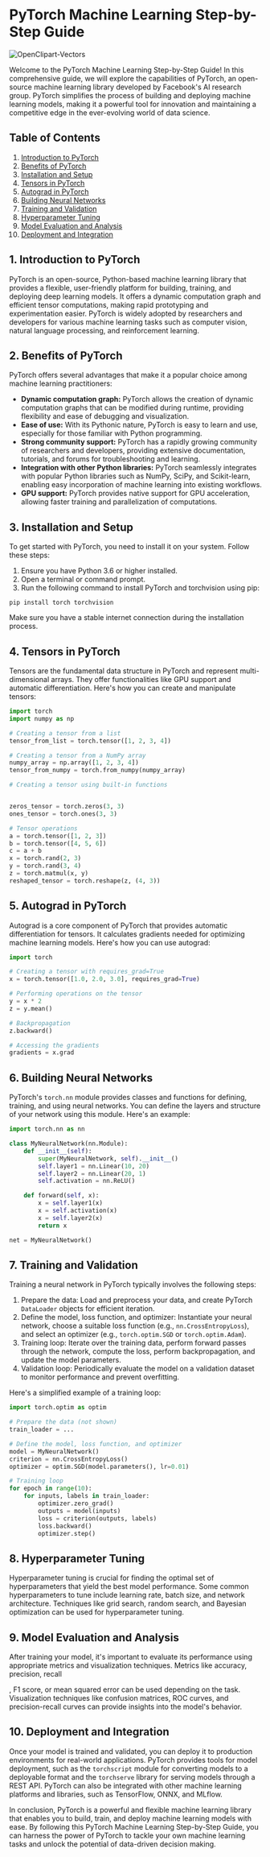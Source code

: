 # PyTorch Machine Learning Step-by-Step Guide

![OpenClipart-Vectors](https://pixabay.com/vectors/artificial-intelligence-5076829/)

Welcome to the PyTorch Machine Learning Step-by-Step Guide! In this comprehensive guide, we will explore the capabilities of PyTorch, an open-source machine learning library developed by Facebook's AI research group. PyTorch simplifies the process of building and deploying machine learning models, making it a powerful tool for innovation and maintaining a competitive edge in the ever-evolving world of data science.

## Table of Contents

1. [Introduction to PyTorch](#introduction-to-pytorch)
2. [Benefits of PyTorch](#benefits-of-pytorch)
3. [Installation and Setup](#installation-and-setup)
4. [Tensors in PyTorch](#tensors-in-pytorch)
5. [Autograd in PyTorch](#autograd-in-pytorch)
6. [Building Neural Networks](#building-neural-networks)
7. [Training and Validation](#training-and-validation)
8. [Hyperparameter Tuning](#hyperparameter-tuning)
9. [Model Evaluation and Analysis](#model-evaluation-and-analysis)
10. [Deployment and Integration](#deployment-and-integration)

## 1. Introduction to PyTorch

PyTorch is an open-source, Python-based machine learning library that provides a flexible, user-friendly platform for building, training, and deploying deep learning models. It offers a dynamic computation graph and efficient tensor computations, making rapid prototyping and experimentation easier. PyTorch is widely adopted by researchers and developers for various machine learning tasks such as computer vision, natural language processing, and reinforcement learning.

## 2. Benefits of PyTorch

PyTorch offers several advantages that make it a popular choice among machine learning practitioners:

- **Dynamic computation graph:** PyTorch allows the creation of dynamic computation graphs that can be modified during runtime, providing flexibility and ease of debugging and visualization.
- **Ease of use:** With its Pythonic nature, PyTorch is easy to learn and use, especially for those familiar with Python programming.
- **Strong community support:** PyTorch has a rapidly growing community of researchers and developers, providing extensive documentation, tutorials, and forums for troubleshooting and learning.
- **Integration with other Python libraries:** PyTorch seamlessly integrates with popular Python libraries such as NumPy, SciPy, and Scikit-learn, enabling easy incorporation of machine learning into existing workflows.
- **GPU support:** PyTorch provides native support for GPU acceleration, allowing faster training and parallelization of computations.

## 3. Installation and Setup

To get started with PyTorch, you need to install it on your system. Follow these steps:

1. Ensure you have Python 3.6 or higher installed.
2. Open a terminal or command prompt.
3. Run the following command to install PyTorch and torchvision using pip:

```shell
pip install torch torchvision
```

Make sure you have a stable internet connection during the installation process.

## 4. Tensors in PyTorch

Tensors are the fundamental data structure in PyTorch and represent multi-dimensional arrays. They offer functionalities like GPU support and automatic differentiation. Here's how you can create and manipulate tensors:

```python
import torch
import numpy as np

# Creating a tensor from a list
tensor_from_list = torch.tensor([1, 2, 3, 4])

# Creating a tensor from a NumPy array
numpy_array = np.array([1, 2, 3, 4])
tensor_from_numpy = torch.from_numpy(numpy_array)

# Creating a tensor using built-in functions


zeros_tensor = torch.zeros(3, 3)
ones_tensor = torch.ones(3, 3)

# Tensor operations
a = torch.tensor([1, 2, 3])
b = torch.tensor([4, 5, 6])
c = a + b
x = torch.rand(2, 3)
y = torch.rand(3, 4)
z = torch.matmul(x, y)
reshaped_tensor = torch.reshape(z, (4, 3))
```

## 5. Autograd in PyTorch

Autograd is a core component of PyTorch that provides automatic differentiation for tensors. It calculates gradients needed for optimizing machine learning models. Here's how you can use autograd:

```python
import torch

# Creating a tensor with requires_grad=True
x = torch.tensor([1.0, 2.0, 3.0], requires_grad=True)

# Performing operations on the tensor
y = x * 2
z = y.mean()

# Backpropagation
z.backward()

# Accessing the gradients
gradients = x.grad
```

## 6. Building Neural Networks

PyTorch's `torch.nn` module provides classes and functions for defining, training, and using neural networks. You can define the layers and structure of your network using this module. Here's an example:

```python
import torch.nn as nn

class MyNeuralNetwork(nn.Module):
    def __init__(self):
        super(MyNeuralNetwork, self).__init__()
        self.layer1 = nn.Linear(10, 20)
        self.layer2 = nn.Linear(20, 1)
        self.activation = nn.ReLU()

    def forward(self, x):
        x = self.layer1(x)
        x = self.activation(x)
        x = self.layer2(x)
        return x

net = MyNeuralNetwork()
```

## 7. Training and Validation

Training a neural network in PyTorch typically involves the following steps:

1. Prepare the data: Load and preprocess your data, and create PyTorch `DataLoader` objects for efficient iteration.
2. Define the model, loss function, and optimizer: Instantiate your neural network, choose a suitable loss function (e.g., `nn.CrossEntropyLoss`), and select an optimizer (e.g., `torch.optim.SGD` or `torch.optim.Adam`).
3. Training loop: Iterate over the training data, perform forward passes through the network, compute the loss, perform backpropagation, and update the model parameters.
4. Validation loop: Periodically evaluate the model on a validation dataset to monitor performance and prevent overfitting.

Here's a simplified example of a training loop:

```python
import torch.optim as optim

# Prepare the data (not shown)
train_loader = ...

# Define the model, loss function, and optimizer
model = MyNeuralNetwork()
criterion = nn.CrossEntropyLoss()
optimizer = optim.SGD(model.parameters(), lr=0.01)

# Training loop
for epoch in range(10):
    for inputs, labels in train_loader:
        optimizer.zero_grad()
        outputs = model(inputs)
        loss = criterion(outputs, labels)
        loss.backward()
        optimizer.step()
```

## 8. Hyperparameter Tuning

Hyperparameter tuning is crucial for finding the optimal set of hyperparameters that yield the best model performance. Some common hyperparameters to tune include learning rate, batch size, and network architecture. Techniques like grid search, random search, and Bayesian optimization can be used for hyperparameter tuning.

## 9. Model Evaluation and Analysis

After training your model, it's important to evaluate its performance using appropriate metrics and visualization techniques. Metrics like accuracy, precision, recall

, F1 score, or mean squared error can be used depending on the task. Visualization techniques like confusion matrices, ROC curves, and precision-recall curves can provide insights into the model's behavior.

## 10. Deployment and Integration

Once your model is trained and validated, you can deploy it to production environments for real-world applications. PyTorch provides tools for model deployment, such as the `torchscript` module for converting models to a deployable format and the `torchserve` library for serving models through a REST API. PyTorch can also be integrated with other machine learning platforms and libraries, such as TensorFlow, ONNX, and MLflow.

In conclusion, PyTorch is a powerful and flexible machine learning library that enables you to build, train, and deploy machine learning models with ease. By following this PyTorch Machine Learning Step-by-Step Guide, you can harness the power of PyTorch to tackle your own machine learning tasks and unlock the potential of data-driven decision making.